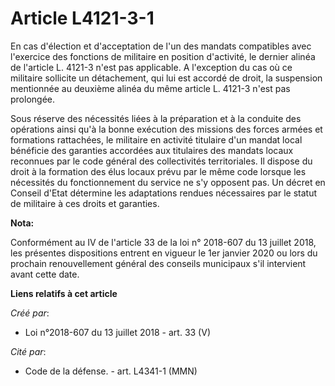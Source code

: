 # Article L4121-3-1

En cas d'élection et d'acceptation de l'un des mandats compatibles avec l'exercice des fonctions de militaire en position
d'activité, le dernier alinéa de l'article L. 4121-3 n'est pas applicable. A l'exception du cas où ce militaire sollicite un
détachement, qui lui est accordé de droit, la suspension mentionnée au deuxième alinéa du même article L. 4121-3 n'est pas
prolongée.

Sous réserve des nécessités liées à la préparation et à la conduite des opérations ainsi qu'à la bonne exécution des missions
des forces armées et formations rattachées, le militaire en activité titulaire d'un mandat local bénéficie des garanties
accordées aux titulaires des mandats locaux reconnues par le code général des collectivités territoriales. Il dispose du
droit à la formation des élus locaux prévu par le même code lorsque les nécessités du fonctionnement du service ne s'y
opposent pas. Un décret en Conseil d'Etat détermine les adaptations rendues nécessaires par le statut de militaire à ces
droits et garanties.

**Nota:**

Conformément au IV de l'article 33 de la loi n° 2018-607 du 13 juillet 2018, les présentes dispositions entrent en vigueur le
1er janvier 2020 ou lors du prochain renouvellement général des conseils municipaux s'il intervient avant cette date.

**Liens relatifs à cet article**

_Créé par_:

  - Loi n°2018-607 du 13 juillet 2018 - art. 33 (V)

_Cité par_:

  - Code de la défense. - art. L4341-1 (MMN)

